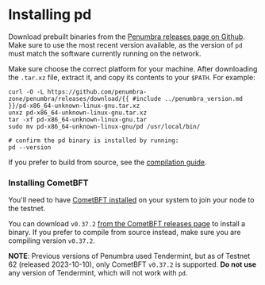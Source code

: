 # Installing pd

Download prebuilt binaries from the [Penumbra releases page on Github](https://github.com/penumbra-zone/penumbra/releases).
Make sure to use the most recent version available, as the version of `pd` must
match the software currently running on the network.

Make sure choose the correct platform for your machine. After downloading the `.tar.xz` file,
extract it, and copy its contents to your `$PATH`. For example:

```
curl -O -L https://github.com/penumbra-zone/penumbra/releases/download/{{ #include ../penumbra_version.md }}/pd-x86_64-unknown-linux-gnu.tar.xz
unxz pd-x86_64-unknown-linux-gnu.tar.xz
tar -xf pd-x86_64-unknown-linux-gnu.tar
sudo mv pd-x86_64-unknown-linux-gnu/pd /usr/local/bin/

# confirm the pd binary is installed by running:
pd --version
```

If you prefer to build from source, see the [compilation guide](../dev/build.md).

### Installing CometBFT

You'll need to have [CometBFT installed](https://docs.cometbft.com/v0.37/guides/install)
on your system to join your node to the testnet.

You can download `v0.37.2` [from the CometBFT releases page](https://github.com/cometbft/cometbft/releases/tag/v0.37.2)
to install a binary. If you prefer to compile from source instead,
make sure you are compiling version `v0.37.2`.

**NOTE**: Previous versions of Penumbra used Tendermint, but as of Testnet 62 (released 2023-10-10),
only CometBFT `v0.37.2` is supported. **Do not use** any version of Tendermint, which will not work with `pd`.
